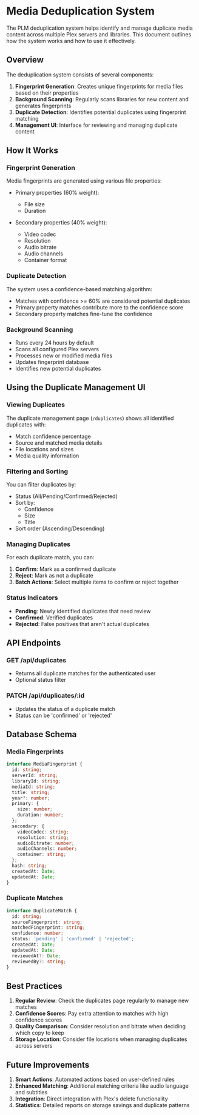 # Media Deduplication System

The PLM deduplication system helps identify and manage duplicate media content across multiple Plex servers and libraries. This document outlines how the system works and how to use it effectively.

## Overview

The deduplication system consists of several components:

1. **Fingerprint Generation**: Creates unique fingerprints for media files based on their properties
2. **Background Scanning**: Regularly scans libraries for new content and generates fingerprints
3. **Duplicate Detection**: Identifies potential duplicates using fingerprint matching
4. **Management UI**: Interface for reviewing and managing duplicate content

## How It Works

### Fingerprint Generation

Media fingerprints are generated using various file properties:

- Primary properties (60% weight):
  - File size
  - Duration

- Secondary properties (40% weight):
  - Video codec
  - Resolution
  - Audio bitrate
  - Audio channels
  - Container format

### Duplicate Detection

The system uses a confidence-based matching algorithm:

- Matches with confidence >= 60% are considered potential duplicates
- Primary property matches contribute more to the confidence score
- Secondary property matches fine-tune the confidence

### Background Scanning

- Runs every 24 hours by default
- Scans all configured Plex servers
- Processes new or modified media files
- Updates fingerprint database
- Identifies new potential duplicates

## Using the Duplicate Management UI

### Viewing Duplicates

The duplicate management page (`/duplicates`) shows all identified duplicates with:

- Match confidence percentage
- Source and matched media details
- File locations and sizes
- Media quality information

### Filtering and Sorting

You can filter duplicates by:
- Status (All/Pending/Confirmed/Rejected)
- Sort by:
  - Confidence
  - Size
  - Title
- Sort order (Ascending/Descending)

### Managing Duplicates

For each duplicate match, you can:

1. **Confirm**: Mark as a confirmed duplicate
2. **Reject**: Mark as not a duplicate
3. **Batch Actions**: Select multiple items to confirm or reject together

### Status Indicators

- **Pending**: Newly identified duplicates that need review
- **Confirmed**: Verified duplicates
- **Rejected**: False positives that aren't actual duplicates

## API Endpoints

### GET /api/duplicates
- Returns all duplicate matches for the authenticated user
- Optional status filter

### PATCH /api/duplicates/:id
- Updates the status of a duplicate match
- Status can be 'confirmed' or 'rejected'

## Database Schema

### Media Fingerprints
```typescript
interface MediaFingerprint {
  id: string;
  serverId: string;
  libraryId: string;
  mediaId: string;
  title: string;
  year?: number;
  primary: {
    size: number;
    duration: number;
  };
  secondary: {
    videoCodec: string;
    resolution: string;
    audioBitrate: number;
    audioChannels: number;
    container: string;
  };
  hash: string;
  createdAt: Date;
  updatedAt: Date;
}
```

### Duplicate Matches
```typescript
interface DuplicateMatch {
  id: string;
  sourceFingerprint: string;
  matchedFingerprint: string;
  confidence: number;
  status: 'pending' | 'confirmed' | 'rejected';
  createdAt: Date;
  updatedAt: Date;
  reviewedAt?: Date;
  reviewedBy?: string;
}
```

## Best Practices

1. **Regular Review**: Check the duplicates page regularly to manage new matches
2. **Confidence Scores**: Pay extra attention to matches with high confidence scores
3. **Quality Comparison**: Consider resolution and bitrate when deciding which copy to keep
4. **Storage Location**: Consider file locations when managing duplicates across servers

## Future Improvements

1. **Smart Actions**: Automated actions based on user-defined rules
2. **Enhanced Matching**: Additional matching criteria like audio language and subtitles
3. **Integration**: Direct integration with Plex's delete functionality
4. **Statistics**: Detailed reports on storage savings and duplicate patterns 